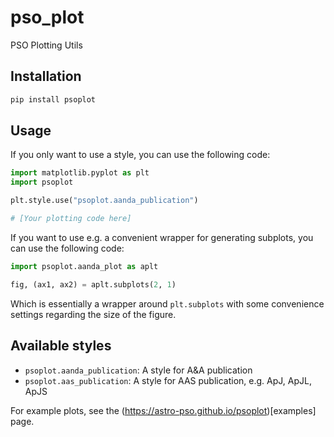 # pso_plot
PSO Plotting Utils

## Installation
```bash
pip install psoplot
``````
## Usage

If you only want to use a style, you can use the following code:
```python
import matplotlib.pyplot as plt
import psoplot

plt.style.use("psoplot.aanda_publication")

# [Your plotting code here]

```

If you want to use e.g. a convenient wrapper for generating subplots, you can use the following code:
```python
import psoplot.aanda_plot as aplt

fig, (ax1, ax2) = aplt.subplots(2, 1)
```

Which is essentially a wrapper around ``plt.subplots`` with some convenience settings regarding the
size of the figure.

## Available styles
- `psoplot.aanda_publication`: A style for A&A publication
- `psoplot.aas_publication`: A style for AAS publication, e.g. ApJ, ApJL, ApJS

For example plots, see the (https://astro-pso.github.io/psoplot)[examples] page.
